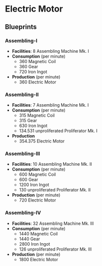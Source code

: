# Electric Motor

## Blueprints

### Assembling-I

- **Facilities**: 8 Assembling Machine Mk. I
- **Consumption** (per minute)
	- 360 Magnetic Coil
	- 360 Gear
	- 720 Iron Ingot
- **Production** (per minute)
	- 360 Electric Motor

### Assembling-II

- **Facilities**: 7 Assembling Machine Mk. I
- **Consumption** (per minute)
	- 315 Magnetic Coil
	- 315 Gear
	- 630 Iron Ingot
	- 134.531 unproliferated Proliferator Mk. I
- **Production**
	- 354.375 Electric Motor

### Assembling-III

- **Facilities**: 10 Assembling Machine Mk. II
- **Consumption** (per minute)
	- 600 Magnetic Coil
	- 600 Gear
	- 1200 Iron Ingot
	- 130 unproliferated Proliferator Mk. II
- **Production**  (per minute)
	- 720 Electric Motor

### Assembling-IV

- **Facilities**: 32 Assembling Machine Mk. III
- **Consumption** (per minute)
	- 1440 Magnetic Coil
	- 1440 Gear
	- 2800 Iron Ingot
	- 126 unproliferated Proliferator Mk. III
- **Production** (per minute)
	- 1800 Electric Motor